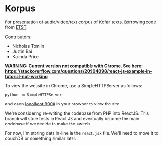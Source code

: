 # Korpus
For presentation of audio/video/text corpus of Kofan texts. Borrowing code from [ETST](http://community.village.virginia.edu/etst/).

Contributors:
 - Nicholas Tomlin
 - Justin Bai
 - Kalinda Pride

**WARNING: Current version not compatible with Chrome. See here:  https://stackoverflow.com/questions/20904098/react-js-example-in-tutorial-not-working**

To view the website in Chrome, use a SimpleHTTPServer as follows:
~~~~
python -m SimpleHTTPServer
~~~~
and open [localhost:8000](localhost:8000) in your browser to view the site.

We're considering re-writing the codebase from PHP into ReactJS. This branch will store tests in React JS and eventually become the main codebase if we decide to make the switch.

For now, I'm storing data in-line in the `react.jsx` file. We'll need to move it to couchDB or something similar later.
